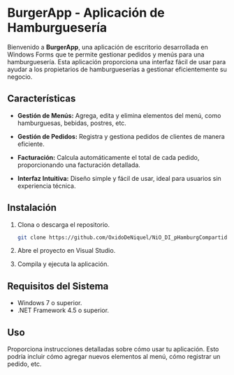 # BurgerApp - Aplicación de Hamburguesería

Bienvenido a **BurgerApp**, una aplicación de escritorio desarrollada en Windows Forms que te permite gestionar pedidos y menús para una hamburguesería. Esta aplicación proporciona una interfaz fácil de usar para ayudar a los propietarios de hamburgueserías a gestionar eficientemente su negocio.

## Características

- **Gestión de Menús:** Agrega, edita y elimina elementos del menú, como hamburguesas, bebidas, postres, etc.

- **Gestión de Pedidos:** Registra y gestiona pedidos de clientes de manera eficiente.

- **Facturación:** Calcula automáticamente el total de cada pedido, proporcionando una facturación detallada.

- **Interfaz Intuitiva:** Diseño simple y fácil de usar, ideal para usuarios sin experiencia técnica.

## Instalación

1. Clona o descarga el repositorio.

    ```bash
    git clone https://github.com/OxidoDeNiquel/NiO_DI_pHamburgCompartida.git
    ```

2. Abre el proyecto en Visual Studio.

3. Compila y ejecuta la aplicación.

## Requisitos del Sistema

- Windows 7 o superior.
- .NET Framework 4.5 o superior.

## Uso

Proporciona instrucciones detalladas sobre cómo usar tu aplicación. Esto podría incluir cómo agregar nuevos elementos al menú, cómo registrar un pedido, etc.
